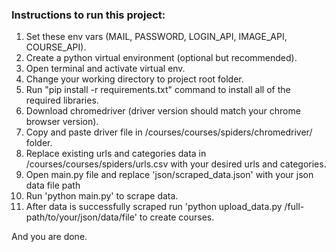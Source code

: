 ### Instructions to run this project:

1.  Set these env vars (MAIL, PASSWORD, LOGIN_API, IMAGE_API, COURSE_API).
2.  Create a python virtual environment (optional but recommended).
3.  Open terminal and activate virtual env.
4.  Change your working directory to project root folder. 
5.  Run "pip install -r requirements.txt" command to install all of the required libraries.
6.  Download chromedriver (driver version should match your chrome browser version).
7.  Copy and paste driver file in /courses/courses/spiders/chromedriver/ folder.
8.  Replace existing urls and categories data in /courses/courses/spiders/urls.csv with your desired urls and categories.
9.  Open main.py file and replace 'json/scraped_data.json' with your json data file path
10.  Run 'python main.py' to scrape data.
11. After data is successfully scraped run 'python upload_data.py /full-path/to/your/json/data/file' to create courses.

And you are done. 